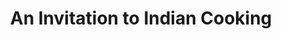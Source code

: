 ---
"\uFEFFauthor_sort": Jaffrey, Madhur
authors: Madhur Jaffrey
comments: ''
cover: "/Users/Raman/Calibre Library/Madhur Jaffrey/An Invitation to Indian Cooking
  (118)/cover.jpg"
formats: mobi
id: '118'
identifiers: ''
isbn: ''
languages: ''
library_name: Calibre Library
pubdate: '0101-01-01T09:00:00+09:00'
publisher: ''
rating: ''
series: ''
series_index: '1.0'
size: '1384022'
tags: ''
timestamp: '0101-01-01T09:00:00+09:00'
title: An Invitation to Indian Cooking
title_sort: Invitation to Indian Cooking, An
uuid: 4ff4dbc6-a093-43ea-badc-329474721f0d
"#format": MOBI
layout: book
link: false
---
